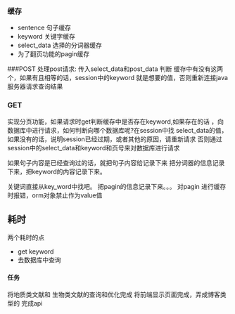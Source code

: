### 缓存

- sentence 句子缓存
- keyword  关键字缓存
- select_data 选择的分词器缓存
- 为了翻页功能的pagin缓存

###POST
处理post请求: 传入select_data和post_data
判断 缓存中有没有这两个，如果有且相等的话，session中的keyword
就是想要的值，否则重新连接java服务器请求查询结果
### GET
实现分页功能，如果请求时get判断缓存中是否存在keyword,如果存在的话
，向数据库中进行请求，如何判断向哪个数据库呢?在session中找
select_data的值，如果没有的话，说明session已经过期，或者其他的原因，请重新请求
否则通过session中的select_data和keyword和页号来对数据库进行请求


如果句子内容是已经查询过的话，就把句子内容给记录下来
把分词器的信息记录下来，把keyword的内容记录下来。

关键词直接从key_word中找吧。
把pagin的信息记录下来。。。
对pagin 进行缓存时报错，orm对象禁止作为value值 


## 耗时
两个耗时的点
- get keyword
- 去数据库中查询


#### 任务
将地质类文献和 生物类文献的查询和优化完成
将前端显示页面完成，弄成博客类型的
完成api

